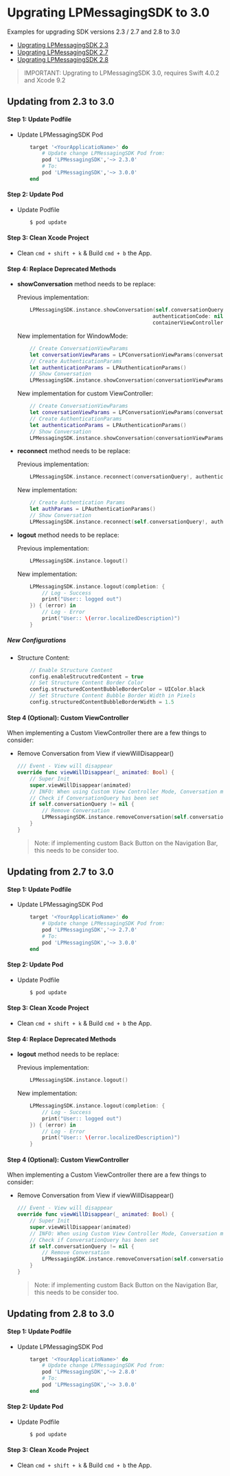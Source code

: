 # Upgrating LPMessagingSDK to 3.0
Examples for upgrading SDK versions 2.3 / 2.7 and 2.8 to 3.0

* [Upgrating LPMessagingSDK 2.3](#update23)
* [Upgrating LPMessagingSDK 2.7](#update27)
* [Upgrating LPMessagingSDK 2.8](#update28)

> IMPORTANT: Upgrating to LPMessagingSDK 3.0, requires Swift 4.0.2 and Xcode 9.2

## <a name="update23"></a> Updating from 2.3 to 3.0

#### Step 1: Update Podfile

  * Update LPMessagingSDK Pod
  
  	```ruby
  		target '<YourApplicatioName>' do
     	    # Update change LPMessagingSDK Pod from:
  	   	    pod 'LPMessagingSDK','~> 2.3.0'
   	  	    # To:
   	  	    pod 'LPMessagingSDK','~> 3.0.0'
   	  	end
  	```

#### Step 2: Update Pod

* Update Podfile
    
    ```sh
        $ pod update
    ```
	
#### Step 3: Clean Xcode Project

* Clean `cmd + shift + k` & Build `cmd + b` the App.


#### Step 4: Replace Deprecated Methods

* **showConversation** method needs to be replace:
	
	Previous implementation:
	
	~~~ swift
		LPMessagingSDK.instance.showConversation(self.conversationQuery!, 
                                                authenticationCode: nil, 
                                                containerViewController: nil)
	~~~
	
	New implementation for WindowMode:
	
	~~~ swift
		// Create ConversationViewParams
		let conversationViewParams = LPConversationViewParams(conversationQuery: self.conversationQuery!, containerViewController: nil, isViewOnly: false)
		// Create AuthenticationParams
		let authenticationParams = LPAuthenticationParams()
		// Show Conversation
		LPMessagingSDK.instance.showConversation(conversationViewParams, authenticationParams: authenticationParams)
	~~~
	
	New implementation for custom ViewController:
	
	~~~ swift
		// Create ConversationViewParams
		let conversationViewParams = LPConversationViewParams(conversationQuery: self.conversationQuery!, containerViewController: viewController, isViewOnly: false)
		// Create AuthenticationParams
		let authenticationParams = LPAuthenticationParams()
		// Show Conversation
		LPMessagingSDK.instance.showConversation(conversationViewParams, authenticationParams: authenticationParams)
	~~~
  	
* **reconnect** method needs to be replace:

    Previous implementation:

	~~~ swift
	    LPMessagingSDK.instance.reconnect(conversationQuery!, authenticationCode: "")
	~~~

	New implementation:
	
	~~~ swift
		// Create Authentication Params
		let authParams = LPAuthenticationParams()
		// Show Conversation
		LPMessagingSDK.instance.reconnect(self.conversationQuery!, authenticationParams: authParams
	~~~  	
    	
* **logout** method needs to be replace:

	Previous implementation:

	~~~ swift
		LPMessagingSDK.instance.logout()
	~~~

	New implementation:
	
	~~~ swift
		LPMessagingSDK.instance.logout(completion: {
    		// Log - Success
    		print("User:: logged out")
    	}) { (error) in
    		// Log - Error
    		print("User:: \(error.localizedDescription)")
		}
	~~~

##### New Configurations
* Structure Content:
        
    ~~~ swift
        // Enable Structure Content
        config.enableStrucutredContent = true
        // Set Structure Content Border Color
        config.structuredContentBubbleBorderColor = UIColor.black
    	// Set Structure Content Bubble Border Width in Pixels
        config.structuredContentBubbleBorderWidth = 1.5
    ~~~
		

#### Step 4 (Optional): Custom ViewController

When implementing a Custom ViewController there are a few things to consider:

 * Remove Conversation from View if viewWillDisappear()
    
    ``` swift
    /// Event - View will disappear
    override func viewWillDisappear(_ animated: Bool) {
        // Super Init
        super.viewWillDisappear(animated)
        // INFO: When using Custom View Controller Mode, Conversation must be remove when leaving the App, if the Conversation View is the current screen
        // Check if ConversationQuery has been set
        if self.conversationQuery != nil {
            // Remove Conversation
            LPMessagingSDK.instance.removeConversation(self.conversationQuery!)
        }
    }
    ```
    
    > Note: if implementing custom Back Button on the Navigation Bar, this needs to be consider too.
    
    
    
## <a name="update27"></a> Updating from 2.7 to 3.0



#### Step 1: Update Podfile

  * Update LPMessagingSDK Pod
  
  	```ruby
  		target '<YourApplicatioName>' do
     	    # Update change LPMessagingSDK Pod from:
  	   	    pod 'LPMessagingSDK','~> 2.7.0'
   	  	    # To:
   	  	    pod 'LPMessagingSDK','~> 3.0.0'
   	  	end
  	```

#### Step 2: Update Pod

* Update Podfile
    
    ```sh
        $ pod update
    ```
	
#### Step 3: Clean Xcode Project

* Clean `cmd + shift + k` & Build `cmd + b` the App.


#### Step 4: Replace Deprecated Methods

* **logout** method needs to be replace:

	Previous implementation:

	~~~ swift
		LPMessagingSDK.instance.logout()
	~~~

	New implementation:
	
	~~~ swift
		LPMessagingSDK.instance.logout(completion: {
    		// Log - Success
    		print("User:: logged out")
    	}) { (error) in
    		// Log - Error
    		print("User:: \(error.localizedDescription)")
		}
	~~~

#### Step 4 (Optional): Custom ViewController

When implementing a Custom ViewController there are a few things to consider:

 * Remove Conversation from View if viewWillDisappear()
    
    ``` swift
    /// Event - View will disappear
    override func viewWillDisappear(_ animated: Bool) {
        // Super Init
        super.viewWillDisappear(animated)
        // INFO: When using Custom View Controller Mode, Conversation must be remove when leaving the App, if the Conversation View is the current screen
        // Check if ConversationQuery has been set
        if self.conversationQuery != nil {
            // Remove Conversation
            LPMessagingSDK.instance.removeConversation(self.conversationQuery!)
        }
    }
    ```
    
    > Note: if implementing custom Back Button on the Navigation Bar, this needs to be consider too.



## <a name="update28"></a> Updating from 2.8 to 3.0



#### Step 1: Update Podfile

  * Update LPMessagingSDK Pod
  
  	```ruby
  		target '<YourApplicatioName>' do
     	    # Update change LPMessagingSDK Pod from:
  	   	    pod 'LPMessagingSDK','~> 2.8.0'
   	  	    # To:
   	  	    pod 'LPMessagingSDK','~> 3.0.0'
   	  	end
  	```

#### Step 2: Update Pod

* Update Podfile
    
    ```sh
        $ pod update
    ```
	
#### Step 3: Clean Xcode Project

* Clean `cmd + shift + k` & Build `cmd + b` the App.

